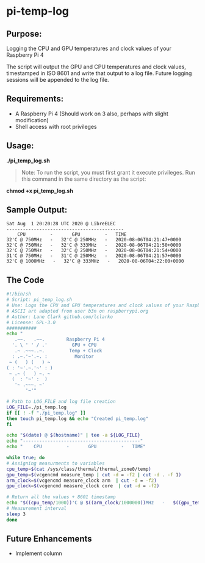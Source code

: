 # pi-temp-log

## Purpose:
Logging the CPU and GPU temperatures and clock values of your Raspberry Pi 4

The script will output the GPU and CPU temperatures and clock values, timestamped in ISO 8601 and write that output to a log file. Future logging sessions will be appended to the log file.

## Requirements:
- A Raspberry Pi 4 (Should work on 3 also, perhaps with slight modification)
- Shell access with root privileges

## Usage:

**./pi_temp_log.sh**

> Note: To run the script, you must first grant it execute privileges. Run this command in the same directory as the script:

**chmod +x pi_temp_log.sh**

## Sample Output:

```
Sat Aug  1 20:20:28 UTC 2020 @ LibreELEC
-------------------------------------------
    CPU         -       GPU         -   TIME
32'C @ 750MHz   -   32'C @ 250MHz   -   2020-08-06T04:21:47+0000
32'C @ 750MHz   -   32'C @ 333MHz   -   2020-08-06T04:21:50+0000
32'C @ 750MHz   -   32'C @ 250MHz   -   2020-08-06T04:21:54+0000
31'C @ 750MHz   -   31'C @ 250MHz   -   2020-08-06T04:21:57+0000
32'C @ 1000MHz   -   32'C @ 333MHz   -   2020-08-06T04:22:00+0000
```

## The Code

```bash
#!/bin/sh
# Script: pi_temp_log.sh
# Use: Logs the CPU and GPU temperatures and clock values of your Raspberry Pi 4
# ASCII art adapted from user b3n on raspberrypi.org
# Author: Lane Clark github.com/lclarko
# License: GPL-3.0
###########
echo "
   .~~.   .~~.        Raspberry Pi 4
  '. \ ' ' / .'         GPU + CPU
   .~ .~~~..~.         Temp + Clock
  : .~.'~'.~. :          Monitor
 ~ (   ) (   ) ~
( : '~'.~.'~' : )
 ~ .~ (   ) ~. ~
  (  : '~' :  )
   '~ .~~~. ~'
       '~'"

# Path to LOG_FILE and log file creation
LOG_FILE=./pi_temp.log
if [[ ! -f "./pi_temp.log" ]]
then touch pi_temp.log && echo "Created pi_temp.log"
fi

echo "$(date) @ $(hostname)" | tee -a ${LOG_FILE}
echo "-------------------------------------------"
echo "    CPU         -       GPU         -   TIME"

while true; do
# Assigning measurments to variables
cpu_temp=$(cat /sys/class/thermal/thermal_zone0/temp)
gpu_temp=$(vcgencmd measure_temp | cut -d = -f2 | cut -d . -f 1)
arm_clock=$(vcgencmd measure_clock arm  | cut -d = -f2)
gpu_clock=$(vcgencmd measure_clock core  | cut -d = -f2)

# Return all the values + 8601 timestamp
echo "$((cpu_temp/1000))'C @ $((arm_clock/1000000))MHz   -   $((gpu_temp))'C @ $((gpu_clock/1000000))MHz   -   $(date -I'seconds')" | tee -a ${LOG_FILE}
# Measurement interval
sleep 3
done
```

## Future Enhancements 
- Implement column